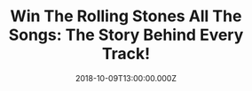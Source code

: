 ---
campaign-uuid: "c-a3167f5a-0139-44fe-bf8f-5ee2b525a552"
type: "Preview"
category: "Gifts"
date: "2018-10-09T13:00:00.000Z"
end-date: "2018-11-09T23:59:00.000Z"
disable-form: false
is_promoted: false
has_entry_page: true
title: "Win The Rolling Stones All The Songs: The Story Behind Every Track!"
competition-description: "<p>Calling all Rolling Stones fans! We have amazing news\
  \ for YOU! we are giving away a MUST HAVE book for any Rolling supporter: The Rolling\
  \ Stones All The Songs: The Story Behind Every Track!</p>\r\n<p>Want to discover\
  \ what’s behind every song? Click below for a chance to win!</p>"
hero-header: "Win The Rolling Stones All The Songs: The Story Behind Every Track!"
terms-confirmation: "N/A"
banner-img: "https://assets.expresslyapp.com/asset-ac50933e-4de7-43f3-9289-82c3b45fd3e2.jpg"
logo-left-href: "aaa.nme.com"
logo-left-image: "https://assets.expresslyapp.com/asset-30689b5d-7bce-4e4a-8f4d-4110b8530a26.jpg"
logo-left-title: "NME AAA"
bg-image-hero: "https://assets.expresslyapp.com/asset-34b6eb57-6235-4e59-8919-9637c6f77df0.jpg"
bg-image-first: "https://assets.expresslyapp.com/asset-e381e8ca-e1f5-49f8-adb2-82de38f4cd11.jpg"
section1-content: "</p>Since 1963, The Rolling Stones have been recording and touring,\
  \ selling more than 200 million records worldwide. In The Rolling Stones All the\
  \ Songs, authors Margotin and Guesdon describe the origin of their 378 released\
  \ songs, details from the recording studio, what instruments were used, and behind-the-scenes\
  \ stories of the great artists who contributed to their tracks.</p>\r\n<p>If you\
  \ want to have this massive, 704-page hardcover book, enter the form below for a\
  \ chance to win and it could be coming home with you!</p>"
entry-title: "Win The Rolling Stones All The Songs: The Story Behind Every Track!"
entry-content: "Enter the draw to win The Rolling Stones All The Songs: The Story\
  \ Behind Every Track by completing the form below before 23:59 on 9th of November\
  \ 2018."
has-winner: false
prize-description: "The Rolling Stones All The Songs: The Story Behind Every Track."
special-conditions: "Multiple entries are allowed up to one every day.\r\nThis competition\
  \ is also available on: https://http://club.expressly.io/competitions/rolling-stones-all-the-songs-book"
---
